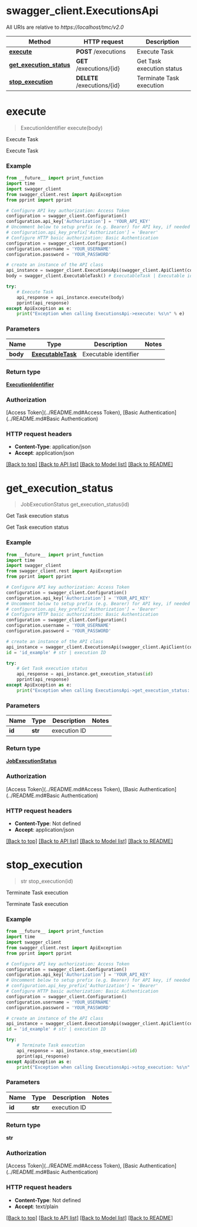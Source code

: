 # swagger_client.ExecutionsApi

All URIs are relative to *https://localhost/tmc/v2.0*

Method | HTTP request | Description
------------- | ------------- | -------------
[**execute**](ExecutionsApi.md#execute) | **POST** /executions | Execute Task
[**get_execution_status**](ExecutionsApi.md#get_execution_status) | **GET** /executions/{id} | Get Task execution status
[**stop_execution**](ExecutionsApi.md#stop_execution) | **DELETE** /executions/{id} | Terminate Task execution


# **execute**
> ExecutionIdentifier execute(body)

Execute Task

Execute Task

### Example
```python
from __future__ import print_function
import time
import swagger_client
from swagger_client.rest import ApiException
from pprint import pprint

# Configure API key authorization: Access Token
configuration = swagger_client.Configuration()
configuration.api_key['Authorization'] = 'YOUR_API_KEY'
# Uncomment below to setup prefix (e.g. Bearer) for API key, if needed
# configuration.api_key_prefix['Authorization'] = 'Bearer'
# Configure HTTP basic authorization: Basic Authentication
configuration = swagger_client.Configuration()
configuration.username = 'YOUR_USERNAME'
configuration.password = 'YOUR_PASSWORD'

# create an instance of the API class
api_instance = swagger_client.ExecutionsApi(swagger_client.ApiClient(configuration))
body = swagger_client.ExecutableTask() # ExecutableTask | Executable identifier

try:
    # Execute Task
    api_response = api_instance.execute(body)
    pprint(api_response)
except ApiException as e:
    print("Exception when calling ExecutionsApi->execute: %s\n" % e)
```

### Parameters

Name | Type | Description  | Notes
------------- | ------------- | ------------- | -------------
 **body** | [**ExecutableTask**](ExecutableTask.md)| Executable identifier | 

### Return type

[**ExecutionIdentifier**](ExecutionIdentifier.md)

### Authorization

[Access Token](../README.md#Access Token), [Basic Authentication](../README.md#Basic Authentication)

### HTTP request headers

 - **Content-Type**: application/json
 - **Accept**: application/json

[[Back to top]](#) [[Back to API list]](../README.md#documentation-for-api-endpoints) [[Back to Model list]](../README.md#documentation-for-models) [[Back to README]](../README.md)

# **get_execution_status**
> JobExecutionStatus get_execution_status(id)

Get Task execution status

Get Task execution status

### Example
```python
from __future__ import print_function
import time
import swagger_client
from swagger_client.rest import ApiException
from pprint import pprint

# Configure API key authorization: Access Token
configuration = swagger_client.Configuration()
configuration.api_key['Authorization'] = 'YOUR_API_KEY'
# Uncomment below to setup prefix (e.g. Bearer) for API key, if needed
# configuration.api_key_prefix['Authorization'] = 'Bearer'
# Configure HTTP basic authorization: Basic Authentication
configuration = swagger_client.Configuration()
configuration.username = 'YOUR_USERNAME'
configuration.password = 'YOUR_PASSWORD'

# create an instance of the API class
api_instance = swagger_client.ExecutionsApi(swagger_client.ApiClient(configuration))
id = 'id_example' # str | execution ID

try:
    # Get Task execution status
    api_response = api_instance.get_execution_status(id)
    pprint(api_response)
except ApiException as e:
    print("Exception when calling ExecutionsApi->get_execution_status: %s\n" % e)
```

### Parameters

Name | Type | Description  | Notes
------------- | ------------- | ------------- | -------------
 **id** | **str**| execution ID | 

### Return type

[**JobExecutionStatus**](JobExecutionStatus.md)

### Authorization

[Access Token](../README.md#Access Token), [Basic Authentication](../README.md#Basic Authentication)

### HTTP request headers

 - **Content-Type**: Not defined
 - **Accept**: application/json

[[Back to top]](#) [[Back to API list]](../README.md#documentation-for-api-endpoints) [[Back to Model list]](../README.md#documentation-for-models) [[Back to README]](../README.md)

# **stop_execution**
> str stop_execution(id)

Terminate Task execution

Terminate Task execution

### Example
```python
from __future__ import print_function
import time
import swagger_client
from swagger_client.rest import ApiException
from pprint import pprint

# Configure API key authorization: Access Token
configuration = swagger_client.Configuration()
configuration.api_key['Authorization'] = 'YOUR_API_KEY'
# Uncomment below to setup prefix (e.g. Bearer) for API key, if needed
# configuration.api_key_prefix['Authorization'] = 'Bearer'
# Configure HTTP basic authorization: Basic Authentication
configuration = swagger_client.Configuration()
configuration.username = 'YOUR_USERNAME'
configuration.password = 'YOUR_PASSWORD'

# create an instance of the API class
api_instance = swagger_client.ExecutionsApi(swagger_client.ApiClient(configuration))
id = 'id_example' # str | execution ID

try:
    # Terminate Task execution
    api_response = api_instance.stop_execution(id)
    pprint(api_response)
except ApiException as e:
    print("Exception when calling ExecutionsApi->stop_execution: %s\n" % e)
```

### Parameters

Name | Type | Description  | Notes
------------- | ------------- | ------------- | -------------
 **id** | **str**| execution ID | 

### Return type

**str**

### Authorization

[Access Token](../README.md#Access Token), [Basic Authentication](../README.md#Basic Authentication)

### HTTP request headers

 - **Content-Type**: Not defined
 - **Accept**: text/plain

[[Back to top]](#) [[Back to API list]](../README.md#documentation-for-api-endpoints) [[Back to Model list]](../README.md#documentation-for-models) [[Back to README]](../README.md)

